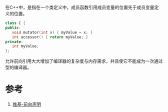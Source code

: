 
在C++中，是指在一个类定义中，成员函数引用成员变量的位置先于成员变量定义的位置。

```c++
class C {
public:
   void mutator(int x) { myValue = x; }
   int accessor() { return myValue; }
private:
   int myValue;
};
```

允许前向引用大大增加了编译器的复杂度与内存需求，并且使它不能成为一次通过型的编译器。

# 参考

1.  [维基-前向声明](http://zh.wikipedia.org/wiki/%E5%89%8D%E5%90%91%E5%A3%B0%E6%98%8E)

